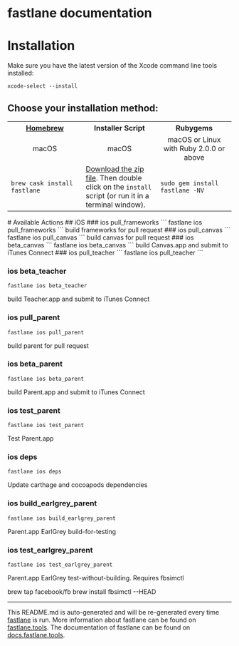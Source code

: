 fastlane documentation
================
# Installation

Make sure you have the latest version of the Xcode command line tools installed:

```
xcode-select --install
```

## Choose your installation method:

<table width="100%" >
<tr>
<th width="33%"><a href="http://brew.sh">Homebrew</a></td>
<th width="33%">Installer Script</td>
<th width="33%">Rubygems</td>
</tr>
<tr>
<td width="33%" align="center">macOS</td>
<td width="33%" align="center">macOS</td>
<td width="33%" align="center">macOS or Linux with Ruby 2.0.0 or above</td>
</tr>
<tr>
<td width="33%"><code>brew cask install fastlane</code></td>
<td width="33%"><a href="https://download.fastlane.tools">Download the zip file</a>. Then double click on the <code>install</code> script (or run it in a terminal window).</td>
<td width="33%"><code>sudo gem install fastlane -NV</code></td>
</tr>
</table>
# Available Actions
## iOS
### ios pull_frameworks
```
fastlane ios pull_frameworks
```
build frameworks for pull request
### ios pull_canvas
```
fastlane ios pull_canvas
```
build canvas for pull request
### ios beta_canvas
```
fastlane ios beta_canvas
```
build Canvas.app and submit to iTunes Connect
### ios pull_teacher
```
fastlane ios pull_teacher
```

### ios beta_teacher
```
fastlane ios beta_teacher
```
build Teacher.app and submit to iTunes Connect
### ios pull_parent
```
fastlane ios pull_parent
```
build parent for pull request
### ios beta_parent
```
fastlane ios beta_parent
```
build Parent.app and submit to iTunes Connect
### ios test_parent
```
fastlane ios test_parent
```
Test Parent.app
### ios deps
```
fastlane ios deps
```
Update carthage and cocoapods dependencies
### ios build_earlgrey_parent
```
fastlane ios build_earlgrey_parent
```
Parent.app EarlGrey build-for-testing
### ios test_earlgrey_parent
```
fastlane ios test_earlgrey_parent
```
Parent.app EarlGrey test-without-building.
Requires fbsimctl

brew tap facebook/fb
brew install fbsimctl --HEAD

----

This README.md is auto-generated and will be re-generated every time [fastlane](https://fastlane.tools) is run.
More information about fastlane can be found on [fastlane.tools](https://fastlane.tools).
The documentation of fastlane can be found on [docs.fastlane.tools](https://docs.fastlane.tools).

